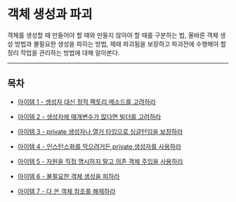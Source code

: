 # 객체 생성과 파괴

객체를 생성할 때 만들어야 할 때와 만들지 않아야 할 때를 구분하는 법, 올바른 객체 생성 방법과 불필요한 생성을 파히는 방법,
제때 파괴됨을 보장하고 파괴전에 수행해야 할 정리 작업을 관리하는 방법에 대해 알아본다. 

***

## 목차 

- [아이템 1 - 생성자 대신 정적 팩토리 메소드를 고려하라](item1.md)

- [아이템 2 - 생성자에 매개변수가 많다면 빌더를 고려하라](item2.md) 

- [아이템 3 - private 생성자나 열거 타입으로 싱글턴임을 보장하라](item3.md)

- [아이템 4 - 인스턴스화를 막으려거든 private 생성자를 사용하라](item4.md)

- [아이템 5 - 자원을 직접 명시하지 말고 의존 객체 주입을 사용하라](item5.md)

- [아이템 6 - 불필요한 객체 생성을 피하라](item6.md)

- [아이템 7 - 다 쓴 객체 참조를 해제하라](item7.md)
